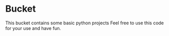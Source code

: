 # Bucket
This bucket contains some basic python projects 
Feel free to use this code for your use and have fun.
